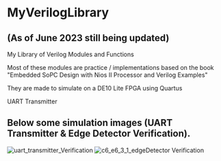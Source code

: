 # MyVerilogLibrary
## (As of June 2023 still being updated)

My Library of Verilog Modules and Functions

Most of these modules are practice / implementations based on the book "Embedded SoPC Design with Nios II Processor and Verilog Examples"

They are made to simulate on a DE10 Lite FPGA using Quartus

UART Transmitter 

## Below some simulation images (UART Transmitter & Edge Detector Verification).
![uart_transmitter_Verification](https://github.com/oriod-malo/MyVerilogLibrary/assets/123891760/74cea112-0592-498a-b50e-bffdc1ede536)
![c6_e6_3_1_edgeDetector Verification](https://github.com/oriod-malo/MyVerilogLibrary/assets/123891760/dc8d85f9-9ae3-4f9e-85ab-8287a7b0eef6)
